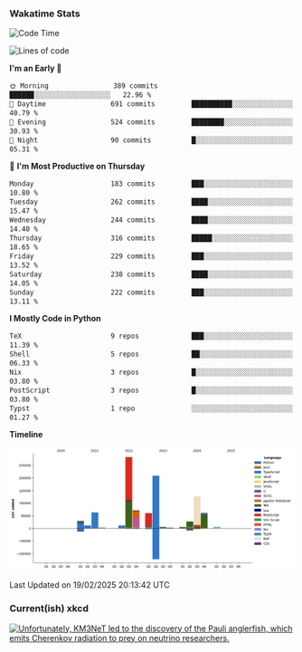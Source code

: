 ### Wakatime Stats
<!--START_SECTION:waka-->
![Code Time](http://img.shields.io/badge/Code%20Time-3%2C055%20hrs-blue)

![Lines of code](https://img.shields.io/badge/From%20Hello%20World%20I%27ve%20Written-973.5%20thousand%20lines%20of%20code-blue)

**I'm an Early 🐤** 

```text
🌞 Morning                389 commits         ██████░░░░░░░░░░░░░░░░░░░   22.96 % 
🌆 Daytime                691 commits         ██████████░░░░░░░░░░░░░░░   40.79 % 
🌃 Evening                524 commits         ████████░░░░░░░░░░░░░░░░░   30.93 % 
🌙 Night                  90 commits          █░░░░░░░░░░░░░░░░░░░░░░░░   05.31 % 
```
📅 **I'm Most Productive on Thursday** 

```text
Monday                   183 commits         ███░░░░░░░░░░░░░░░░░░░░░░   10.80 % 
Tuesday                  262 commits         ████░░░░░░░░░░░░░░░░░░░░░   15.47 % 
Wednesday                244 commits         ████░░░░░░░░░░░░░░░░░░░░░   14.40 % 
Thursday                 316 commits         █████░░░░░░░░░░░░░░░░░░░░   18.65 % 
Friday                   229 commits         ███░░░░░░░░░░░░░░░░░░░░░░   13.52 % 
Saturday                 238 commits         ████░░░░░░░░░░░░░░░░░░░░░   14.05 % 
Sunday                   222 commits         ███░░░░░░░░░░░░░░░░░░░░░░   13.11 % 
```


**I Mostly Code in Python** 

```text
TeX                      9 repos             ███░░░░░░░░░░░░░░░░░░░░░░   11.39 % 
Shell                    5 repos             ██░░░░░░░░░░░░░░░░░░░░░░░   06.33 % 
Nix                      3 repos             █░░░░░░░░░░░░░░░░░░░░░░░░   03.80 % 
PostScript               3 repos             █░░░░░░░░░░░░░░░░░░░░░░░░   03.80 % 
Typst                    1 repo              ░░░░░░░░░░░░░░░░░░░░░░░░░   01.27 % 
```



**Timeline**

![Lines of Code chart](https://raw.githubusercontent.com/joshuajeschek/joshuajeschek/main/assets/bar_graph.png)


 Last Updated on 19/02/2025 20:13:42 UTC
<!--END_SECTION:waka-->

### Current(ish) xkcd
<a id="xkcd-a" title="Unfortunately, KM3NeT led to the discovery of the Pauli anglerfish, which emits Cherenkov radiation to prey on neutrino researchers." href="https://www.xkcd.com" target="_blank">
        <img align="center" id="xkcd-img" src="https://imgs.xkcd.com/comics/km3net.png" alt="Unfortunately, KM3NeT led to the discovery of the Pauli anglerfish, which emits Cherenkov radiation to prey on neutrino researchers." height=300 />
</a>
